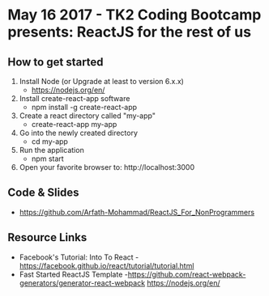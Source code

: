 # May 16 2017 - TK2 Coding Bootcamp presents: ReactJS for the rest of us

## How to get started
1) Install Node (or Upgrade at least to version 6.x.x) 
	- https://nodejs.org/en/
2) Install create-react-app software 
	- npm install -g create-react-app
3) Create a react directory called "my-app" 
	- create-react-app my-app
4) Go into the newly created directory 
	- cd my-app 
5) Run the application 
	- npm start
6) Open your favorite browser to: http://localhost:3000


## Code & Slides
- https://github.com/Arfath-Mohammad/ReactJS_For_NonProgrammers

## Resource Links

- Facebook's Tutorial: Into To React - https://facebook.github.io/react/tutorial/tutorial.html 
- Fast Started ReactJS Template -https://github.com/react-webpack-generators/generator-react-webpack https://nodejs.org/en/
